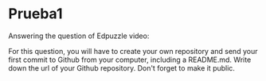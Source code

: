 # Prueba1
Answering the question of Edpuzzle video:

 For this question, you will have to create your own repository and send your first commit to Github from your computer, including a README.md. Write down the url of your Github repository. Don't forget to make it public. 
